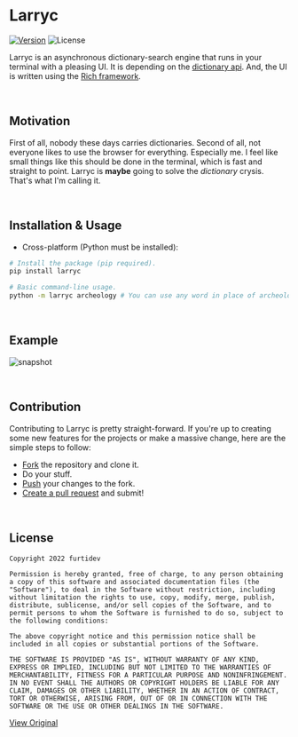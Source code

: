 # Larryc

[![Version](https://img.shields.io/pypi/v/larryc?color=blue&style=for-the-badge)](https://pypi.org/project/larryc/)
![License](https://img.shields.io/github/license/furtidev/larryc?color=blue&style=for-the-badge)

Larryc is an asynchronous dictionary-search engine that runs in your terminal with a pleasing UI. It is depending on the [dictionary api](https://dictionaryapi.dev/). And, the UI is written using the [Rich framework](https://github.com/Textualize/rich).

<br>

## Motivation
First of all, nobody these days carries dictionaries. Second of all, not everyone likes to use the browser for everything. Especially me. I feel like small things like this should be done in the terminal, which is fast and straight to point. Larryc is **maybe** going to solve the *dictionary* crysis. That's what I'm calling it. 

<br>

## Installation & Usage
- Cross-platform (Python must be installed):
```bash
# Install the package (pip required).
pip install larryc

# Basic command-line usage.
python -m larryc archeology # You can use any word in place of archeology here.
```

<br>

## Example
![snapshot](static/snap.png)

<br>

## Contribution
Contributing to Larryc is pretty straight-forward. If you're up to creating some new features for the projects or make a massive change, here are the simple steps to follow:

- [Fork]() the repository and clone it.
- Do your stuff.
- [Push]() your changes to the fork.
- [Create a pull request]() and submit!

<br>

## License
```
Copyright 2022 furtidev

Permission is hereby granted, free of charge, to any person obtaining a copy of this software and associated documentation files (the "Software"), to deal in the Software without restriction, including without limitation the rights to use, copy, modify, merge, publish, distribute, sublicense, and/or sell copies of the Software, and to permit persons to whom the Software is furnished to do so, subject to the following conditions:

The above copyright notice and this permission notice shall be included in all copies or substantial portions of the Software.

THE SOFTWARE IS PROVIDED "AS IS", WITHOUT WARRANTY OF ANY KIND, EXPRESS OR IMPLIED, INCLUDING BUT NOT LIMITED TO THE WARRANTIES OF MERCHANTABILITY, FITNESS FOR A PARTICULAR PURPOSE AND NONINFRINGEMENT. IN NO EVENT SHALL THE AUTHORS OR COPYRIGHT HOLDERS BE LIABLE FOR ANY CLAIM, DAMAGES OR OTHER LIABILITY, WHETHER IN AN ACTION OF CONTRACT, TORT OR OTHERWISE, ARISING FROM, OUT OF OR IN CONNECTION WITH THE SOFTWARE OR THE USE OR OTHER DEALINGS IN THE SOFTWARE.
```
[View Original](LICENSE)
